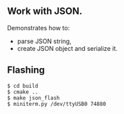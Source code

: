## Work with JSON.

Demonstrates how to:
- parse JSON string, 
- create JSON object and serialize it.

## Flashing

```
$ cd build
$ cmake ..
$ make json_flash
$ miniterm.py /dev/ttyUSB0 74880
```
